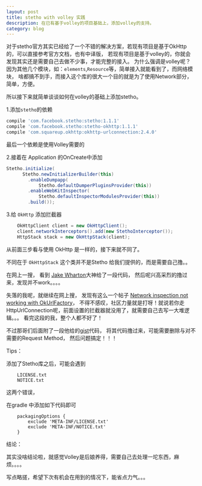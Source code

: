 ```yaml
---
layout: post
title: stetho with volley 实践
description: 在已有基于volley的项目基础上，添加volley的支持。
category: blog
---
```


对于stetho官方其实已经给了一个不错的解决方案，若现有项目是基于OkHttp的，可以直接参考官方文档，也有中译版，
若现有项目是基于volley的，你就会发现其实还是需要自己去做不少事，才能完整的接入。
为什么强调是volley呢？因为其他几个模块，如：`elements`,`Resource`等，简单接入就能看到了，而网络模块，
啥都搞不到手，而接入这个库的很大一个目的就是为了使用Network部分，简单，方便。

所以接下来就简单谈谈如何在volley的基础上添加stetho。


1.添加`stetho`的依赖

```groovy
compile 'com.facebook.stetho:stetho:1.1.1'
compile 'com.facebook.stetho:stetho-okhttp:1.1.1'
compile 'com.squareup.okhttp:okhttp-urlconnection:2.4.0'
```
最后一个依赖是使用Volley需要的

2.接着在 Application 的OnCreate中添加

```Java
Stetho.initialize(
      Stetho.newInitializerBuilder(this)
        .enableDumpapp(
            Stetho.defaultDumperPluginsProvider(this))
        .enableWebKitInspector(
            Stetho.defaultInspectorModulesProvider(this))
        .build());
```

3.给 `OkHttp` 添加拦截器

```Java
    OkHttpClient client = new OkHttpClient();
    client.networkInterceptors().add(new StethoInterceptor());
    HttpStack stack = new OkHttpStack(client);
```

从前面三步看与使用 OkHttp 是一样的，接下来就不同了。


不同在于 `OkHttpStack` 这个类并不是Stetho 给我们提供的，而是需要自己撸。。

在网上一搜， 看到 [Jake Wharton](https://gist.github.com/JakeWharton/5616899)大神给了一段代码，
然后呢兴高采烈的撸过来，发现并不work。。。。

失落的我呢，就继续在网上搜，
发现有这么一个帖子 [Network inspection not working with OkUrlFactory](https://github.com/facebook/stetho/issues/43)，
不得不感叹，社区力量就是打呀！就说若你走HttpUrlConnection呢，前面设置的拦截器就没用了，就需要自己去写一大堆逻辑。。。
看完这段的我，整个人都不好了！

不过那哥们后面附了一段他给的[gist](https://gist.github.com/bryanstern/4e8f1cb5a8e14c202750)代码，
将其代码撸过来，可能需要删除与对不需要的Request Method， 然后问题搞定！！！



Tips：

添加了Stetho库之后，可能会遇到

```
    LICENSE.txt
    NOTICE.txt
```

这两个错误，

在gradle 中添加如下代码即可

```
    packagingOptions {
        exclude 'META-INF/LICENSE.txt'
        exclude 'META-INF/NOTICE.txt'
    }
```


结论：

其实没啥结论啦，就感觉Volley是后娘养得，需要自己去处理一坨东西，麻烦。。。。

写点略搓，希望下次有机会在用到的情况下，能省点力气。。。


